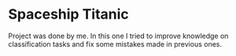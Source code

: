 # Spaceship Titanic
Project was done by me. In this one I tried to improve knowledge on classification tasks and fix some mistakes made in previous ones.
